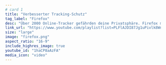 ```yaml
---
# card 1
title: "Verbesserter Tracking-Schutz"
tag_label: "Firefox"
desc: "Über 2000 Online-Tracker gefährden deine Privatsphäre. Firefox mag Privatsphäre. Also blocken wir Tracker."
link_url: "https://www.youtube.com/playlist?list=PLFlAJDI87Jg1uPivlk8WntzaXh0aq5DFE"
size: "large"
image: "firefox.png"
aspect_ratio: "16-9"
include_highres_image: true
youtube_id: "1haCP8aAzFA"
media_icon: "video"
---
```

